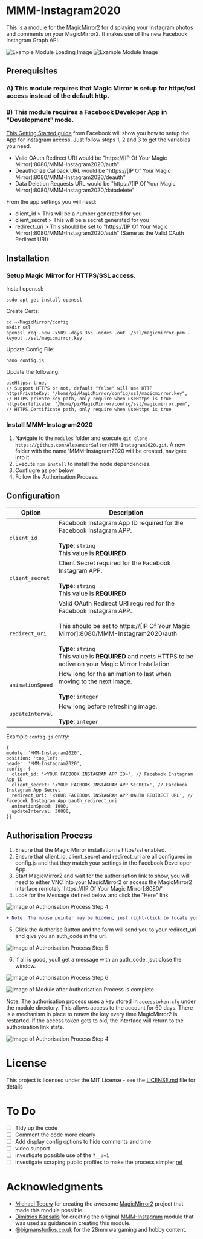 # MMM-Instagram2020
This is a module for the [MagicMirror2](https://github.com/MichMich/MagicMirror/tree/develop) for displaying your Instagram photos and comments on your MagicMirror2.
It makes use of the new Facebook Instagram Graph API.

![Example Module Loading Image](https://github.com/AlexanderSalter/MMM-Instagram2020/blob/master/readme_images/Example1.png)
![Example Module Image](https://github.com/AlexanderSalter/MMM-Instagram2020/blob/master/readme_images/Example2.png)

## Prerequisites

### A) This module requires that Magic Mirror is setup for https/ssl access instead of the default http.

### B) This module requires a Facebook Developer App in "Development" mode. 

[This Getting Started guide](https://developers.facebook.com/docs/instagram-basic-display-api/getting-started) from Facebook will show you how to setup the App for instagram access.
Just follow steps 1, 2 and 3 to get the variables you need.
- Valid OAuth Redirect URI would be "https://[IP Of Your Magic Mirror]:8080/MMM-Instagram2020/auth"
- Deauthorize Callback URL would be "https://[IP Of Your Magic Mirror]:8080/MMM-Instagram2020/deauth"
- Data Deletion Requests URL would be "https://[IP Of Your Magic Mirror]:8080/MMM-Instagram2020/datadelete"

From the app settings you will need:
- client_id > This will be a number generated for you
- client_secret > This will be a secret generated for you
- redirect_uri > This should be set to "https://[IP Of Your Magic Mirror]:8080/MMM-Instagram2020/auth" (Same as the Valid OAuth Redirect URI)
  
## Installation
### Setup Magic Mirror for HTTPS/SSL access.

Install openssl:
```
sudo apt-get install openssl
```

Create Certs:
```
cd ~/MagicMirror/config
mkdir ssl
openssl req -new -x509 -days 365 -nodes -out ./ssl/magicmirror.pem -keyout ./ssl/magicmirror.key
```

Update Config File:
```
nano config.js
```

Update the following:
```
useHttps: true,                                                         // Support HTTPS or not, default "false" will use HTTP
httpsPrivateKey: "/home/pi/MagicMirror/config/ssl/magicmirror.key",     // HTTPS private key path, only require when useHttps is true
httpsCertificate: "/home/pi/MagicMirror/config/ssl/magicmirror.pem",    // HTTPS Certificate path, only require when useHttps is true
```
  
### Install MMM-Instagram2020
1. Navigate to the `modules` folder and execute `git clone https://github.com/AlexanderSalter/MMM-Instagram2020.git`. A new folder with the name 'MMM-Instagram2020 will be created, navigate into it.
2. Execute `npm install` to install the node dependencies.
3. Confiugre as per below.
4. Follow the Authorisation Process.

## Configuration

|Option|Description|
|---|---|
|`client_id`|Facebook Instagram App ID required for the Facebook Instagram APP. <br><br>**Type:** `string`<br>This value is **REQUIRED**|
|`client_secret`|Client Secret required for the Facebook Instagram APP.<br><br>**Type:** `string`<br>This value is **REQUIRED**|
|`redirect_uri`|Valid OAuth Redirect URI required for the Facebook Instagram APP.<BR><BR>This should be set to https://[IP Of Your Magic Mirror]:8080/MMM-Instagram2020/auth<br><br>**Type:** `string`<br>This value is **REQUIRED** and neets HTTPS to be active on your Magic Mirror Installation|
|`animationSpeed`|How long for the animation to last when moving to the next image.<br><br>**Type:** `integer`|
|`updateInterval`|How long before refreshing image.<br><br>**Type:** `integer`|
Example `config.js` entry:
```
{
module: 'MMM-Instagram2020',
position: 'top_left',
header: 'MMM-Instagram2020',
config: {
  client_id: '<YOUR FACBOOK INSTAGRAM APP ID>', // Facebook Instagram App ID
  client_secret: '<YOUR FACBOOK INSTAGRAM APP SECRET>', // Facebook Instagram App Secret
  redirect_uri: '<YOUR FACEBOOK INSTAGRAM APP OAUTH REDIRECT URL', // Facebook Instagram App oauth_redirect_uri
  animationSpeed: 1000,
  updateInterval: 30000,
}}
```

## Authorisation Process
1. Ensure that the Magic Mirror installation is https/ssl enabled.
2. Ensure that client_id, client_secret and redirect_uri are all configured in config.js and that they match your settings in the Facebook Develloper App.
4. Start MagicMirror2 and wait for the authorisation link to show, you will need to either VNC into your MagicMirror2 or access the MagicMirror2 interface remotely 'https://[IP Of Your Magic Mirror]:8080/'
5. Look for the Message defined below and click the "Here" link

![Image of Authorisation Process Step 4](https://github.com/AlexanderSalter/MMM-Instagram2020/blob/master/readme_images/Auth%20Step%204.png)

```diff
+ Note: The mouse pointer may be hidden, just right-click to locate your pointer.
```

5. Click the Authorise Button and the form will send you to your redirect_uri and give you an auth_code in the url.

![Image of Authorisation Process Step 5](https://github.com/AlexanderSalter/MMM-Instagram2020/blob/master/readme_images/Auth%20Step%205.png)

6. If all is good, youll get a message with an auth_code, jsut close the window.

![Image of Authorisation Process Step 6](https://github.com/AlexanderSalter/MMM-Instagram2020/blob/master/readme_images/Auth%20Step6v2.png)


![Image of Module after Authorisation Process is complete](https://github.com/AlexanderSalter/MMM-Instagram2020/blob/master/readme_images/Example.png)

Note: The authorisation process uses a key stored in `accesstoken.cfg` under the module directory.
This allows access to the account for 60 days.
There is a mechanism in place to renew the key every time MagicMirror2 is restarted.
If the access token gets to old, the interface will return to the authorisation link state.
    
![Image of Authorisation Process Step 4](https://github.com/AlexanderSalter/MMM-Instagram2020/blob/master/readme_images/Auth%20Step%204.png)

# License
This project is licensed under the MIT License - see the [LICENSE.md](LICENSE.md) file for details

# To Do
- [ ] Tidy up the code 
- [ ] Comment the code more clearly
- [ ] Add display config options to hide comments and time
- [ ] video support
- [ ] investigate possible use of the `?__a=1`
- [ ] investigate scraping public profiles to make the process simpler [ref ](https://dev.to/teroauralinna/how-to-fetch-your-public-photos-from-instagram-without-the-api-3m50)

# Acknowledgments
* [Michael Teeuw](https://github.com/MichMich) for creating the awesome [MagicMirror2](https://github.com/MichMich/MagicMirror/tree/develop) project that made this module possible.
* [Dimitrios Kapsalis](https://github.com/kapsolas) for creating the original [MMM-Instagram](https://github.com/kapsolas/MMM-Instagram) module that was used as guidance in creating this module.
* [@bigmanstudios.co.uk](https://www.instagram.com/bigmanstudios.co.uk/) for the 28mm wargaming and hobby content.
